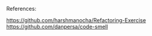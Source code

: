 References:

https://github.com/harshmanocha/Refactoring-Exercise
https://github.com/danpersa/code-smell
